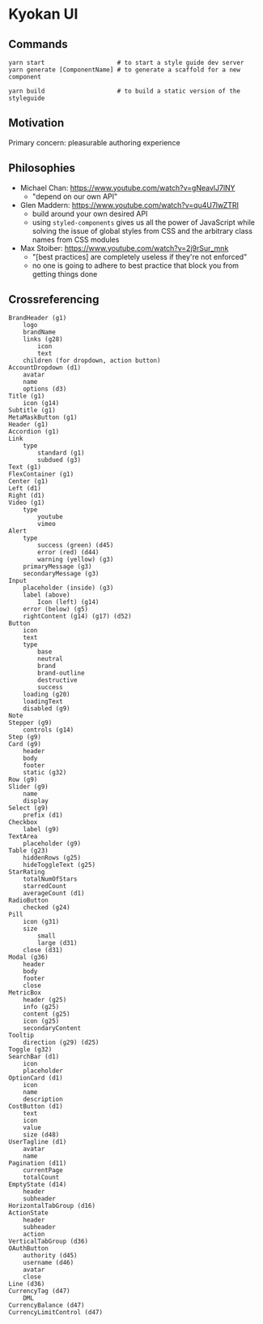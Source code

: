 # Kyokan UI

## Commands

```shell
yarn start                    # to start a style guide dev server
yarn generate [ComponentName] # to generate a scaffold for a new component

yarn build                    # to build a static version of the styleguide
```

## Motivation

Primary concern: pleasurable authoring experience

## Philosophies

* Michael Chan: https://www.youtube.com/watch?v=gNeavlJ7lNY
  * "depend on our own API"
* Glen Maddern: https://www.youtube.com/watch?v=qu4U7lwZTRI
  * build around your own desired API
  * using `styled-components` gives us all the power of JavaScript while solving the issue of global styles from CSS and the arbitrary class names from CSS modules
* Max Stoiber: https://www.youtube.com/watch?v=2j9rSur_mnk
  * "[best practices] are completely useless if they're not enforced"
  * no one is going to adhere to best practice that block you from getting things done

## Crossreferencing

```text
BrandHeader (g1)
    logo
    brandName
    links (g28)
        icon
        text
    children (for dropdown, action button)
AccountDropdown (d1)
    avatar
    name
    options (d3)
Title (g1)
    icon (g14)
Subtitle (g1)
MetaMaskButton (g1)
Header (g1)
Accordion (g1)
Link
    type
        standard (g1)
        subdued (g3)
Text (g1)
FlexContainer (g1)
Center (g1)
Left (d1)
Right (d1)
Video (g1)
    type
        youtube
        vimeo
Alert
    type
        success (green) (d45)
        error (red) (d44)
        warning (yellow) (g3)
    primaryMessage (g3)
    secondaryMessage (g3)
Input
    placeholder (inside) (g3)
    label (above)
        Icon (left) (g14)
    error (below) (g5)
    rightContent (g14) (g17) (d52)
Button
    icon
    text
    type
        base
        neutral
        brand
        brand-outline
        destructive
        success
    loading (g20)
    loadingText
    disabled (g9)
Note
Stepper (g9)
    controls (g14)
Step (g9)
Card (g9)
    header
    body
    footer
    static (g32)
Row (g9)
Slider (g9)
    name
    display
Select (g9)
    prefix (d1)
Checkbox
    label (g9)
TextArea
    placeholder (g9)
Table (g23)
    hiddenRows (g25)
    hideToggleText (g25)
StarRating
    totalNumOfStars
    starredCount
    averageCount (d1)
RadioButton
    checked (g24)
Pill
    icon (g31)
    size
        small
        large (d31)
    close (d31)
Modal (g36)
    header
    body
    footer
    close
MetricBox
    header (g25)
    info (g25)
    content (g25)
    icon (g25)
    secondaryContent
Tooltip
    direction (g29) (d25)
Toggle (g32)
SearchBar (d1)
    icon
    placeholder
OptionCard (d1)
    icon
    name
    description
CostButton (d1)
    text
    icon
    value
    size (d48)
UserTagline (d1)
    avatar
    name
Pagination (d11)
    currentPage
    totalCount
EmptyState (d14)
    header
    subheader
HorizontalTabGroup (d16)
ActionState
    header
    subheader
    action
VerticalTabGroup (d36)
OAuthButton
    authority (d45)
    username (d46)
    avatar
    close
Line (d36)
CurrencyTag (d47)
    DML
CurrencyBalance (d47)
CurrencyLimitControl (d47)
```

